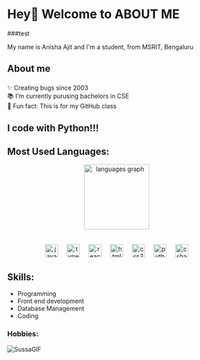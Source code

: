 
<h1 align="left">Hey👋 Welcome to ABOUT ME</h1>

###test

<p align="left">My name is Anisha Ajit and I'm a student, from MSRIT, Bengaluru</p>

###

<h2 align="left">About me</h2>

###

<p align="left">✨ Creating bugs since 2003<br>📚 I'm currently purusing bachelors in CSE<br>🎲 Fun fact: This is for my GitHub class </p>

###

<h2 align="left">I code with Python!!!</h2>


<h2 align="left">Most Used Languages:</h2>
<div align="center">

  <img src="https://github-readme-stats.vercel.app/api/top-langs?username=maurodesouza&locale=en&hide_title=false&layout=compact&card_width=320&langs_count=5&theme=dracula&hide_border=false" height="150" alt="languages graph"  />
</div>
<br><br>

<div align="center">
  <img src="https://cdn.jsdelivr.net/gh/devicons/devicon/icons/javascript/javascript-original.svg" height="30" alt="javascript logo"  />
  <img width="12" />
  <img src="https://cdn.jsdelivr.net/gh/devicons/devicon/icons/typescript/typescript-original.svg" height="30" alt="typescript logo"  />
  <img width="12" />
  <img src="https://cdn.jsdelivr.net/gh/devicons/devicon/icons/react/react-original.svg" height="30" alt="react logo"  />
  <img width="12" />
  <img src="https://cdn.jsdelivr.net/gh/devicons/devicon/icons/html5/html5-original.svg" height="30" alt="html5 logo"  />
  <img width="12" />
  <img src="https://cdn.jsdelivr.net/gh/devicons/devicon/icons/css3/css3-original.svg" height="30" alt="css3 logo"  />
  <img width="12" />
  <img src="https://cdn.jsdelivr.net/gh/devicons/devicon/icons/python/python-original.svg" height="30" alt="python logo"  />
  <img width="12" />
  <img src="https://cdn.jsdelivr.net/gh/devicons/devicon/icons/csharp/csharp-original.svg" height="30" alt="csharp logo"  />
</div>

###

<H2>Skills:</H2>
<ul>
  <li>Programming</li>
  <li>Front end development</li>
  <li>Database Management</li>
  <li>Coding</li>
  
</ul>

<H3>Hobbies:</H3>

![SussaGIF](https://github.com/user-attachments/assets/04dbb32c-fed8-4fdc-a1d8-81b83ad88e96)










